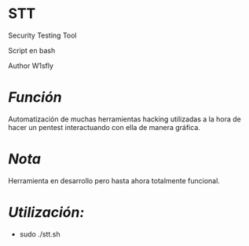# STT
Security Testing Tool  

Script en bash  

Author W1sfly

***Función***
===

Automatización de muchas herramientas hacking utilizadas a la hora de hacer un pentest interactuando con ella de manera gráfica.

***Nota***
===

Herramienta en desarrollo pero hasta ahora totalmente funcional.

***Utilización:***
===

* sudo ./stt.sh
